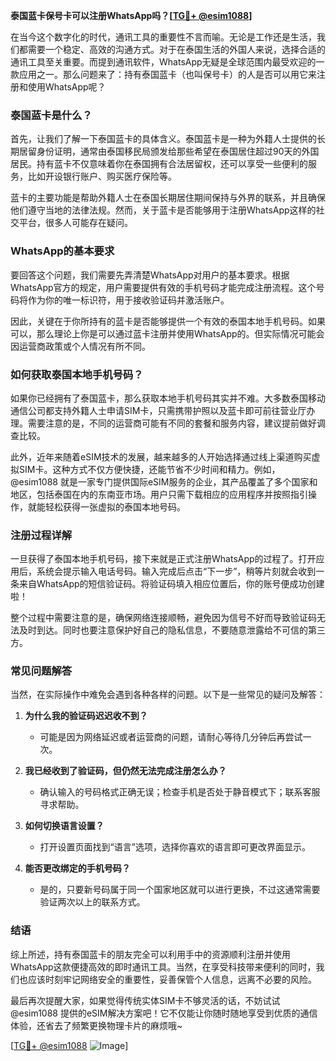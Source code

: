 **泰国蓝卡保号卡可以注册WhatsApp吗？[[TG💪+ @esim1088](https://t.me/s/esim1088)]**

在当今这个数字化的时代，通讯工具的重要性不言而喻。无论是工作还是生活，我们都需要一个稳定、高效的沟通方式。对于在泰国生活的外国人来说，选择合适的通讯工具至关重要。而提到通讯软件，WhatsApp无疑是全球范围内最受欢迎的一款应用之一。那么问题来了：持有泰国蓝卡（也叫保号卡）的人是否可以用它来注册和使用WhatsApp呢？

### 泰国蓝卡是什么？

首先，让我们了解一下泰国蓝卡的具体含义。泰国蓝卡是一种为外籍人士提供的长期居留身份证明，通常由泰国移民局颁发给那些希望在泰国居住超过90天的外国居民。持有蓝卡不仅意味着你在泰国拥有合法居留权，还可以享受一些便利的服务，比如开设银行账户、购买医疗保险等。

蓝卡的主要功能是帮助外籍人士在泰国长期居住期间保持与外界的联系，并且确保他们遵守当地的法律法规。然而，关于蓝卡是否能够用于注册WhatsApp这样的社交平台，很多人可能存在疑问。

### WhatsApp的基本要求

要回答这个问题，我们需要先弄清楚WhatsApp对用户的基本要求。根据WhatsApp官方的规定，用户需要提供有效的手机号码才能完成注册流程。这个号码将作为你的唯一标识符，用于接收验证码并激活账户。

因此，关键在于你所持有的蓝卡是否能够提供一个有效的泰国本地手机号码。如果可以，那么理论上你是可以通过蓝卡注册并使用WhatsApp的。但实际情况可能会因运营商政策或个人情况有所不同。

### 如何获取泰国本地手机号码？

如果你已经拥有了泰国蓝卡，那么获取本地手机号码其实并不难。大多数泰国移动通信公司都支持外籍人士申请SIM卡，只需携带护照以及蓝卡即可前往营业厅办理。需要注意的是，不同的运营商可能有不同的套餐和服务内容，建议提前做好调查比较。

此外，近年来随着eSIM技术的发展，越来越多的人开始选择通过线上渠道购买虚拟SIM卡。这种方式不仅方便快捷，还能节省不少时间和精力。例如，@esim1088 就是一家专门提供国际eSIM服务的企业，其产品覆盖了多个国家和地区，包括泰国在内的东南亚市场。用户只需下载相应的应用程序并按照指引操作，就能轻松获得一张虚拟的泰国本地号码。

### 注册过程详解

一旦获得了泰国本地手机号码，接下来就是正式注册WhatsApp的过程了。打开应用后，系统会提示输入电话号码。输入完成后点击“下一步”，稍等片刻就会收到一条来自WhatsApp的短信验证码。将验证码填入相应位置后，你的账号便成功创建啦！

整个过程中需要注意的是，确保网络连接顺畅，避免因为信号不好而导致验证码无法及时到达。同时也要注意保护好自己的隐私信息，不要随意泄露给不可信的第三方。

### 常见问题解答

当然，在实际操作中难免会遇到各种各样的问题。以下是一些常见的疑问及解答：

1. **为什么我的验证码迟迟收不到？**
   - 可能是因为网络延迟或者运营商的问题，请耐心等待几分钟后再尝试一次。
   
2. **我已经收到了验证码，但仍然无法完成注册怎么办？**
   - 确认输入的号码格式正确无误；检查手机是否处于静音模式下；联系客服寻求帮助。

3. **如何切换语言设置？**
   - 打开设置页面找到“语言”选项，选择你喜欢的语言即可更改界面显示。

4. **能否更改绑定的手机号码？**
   - 是的，只要新号码属于同一个国家地区就可以进行更换，不过这通常需要验证两次以上的联系方式。

### 结语

综上所述，持有泰国蓝卡的朋友完全可以利用手中的资源顺利注册并使用WhatsApp这款便捷高效的即时通讯工具。当然，在享受科技带来便利的同时，我们也应该时刻牢记网络安全的重要性，妥善保管个人信息，远离不必要的风险。

最后再次提醒大家，如果觉得传统实体SIM卡不够灵活的话，不妨试试@esim1088 提供的eSIM解决方案吧！它不仅能让你随时随地享受到优质的通信体验，还省去了频繁更换物理卡片的麻烦哦~

[[TG💪+ @esim1088](https://t.me/s/esim1088) ![Image](https://i.postimg.cc/4NQfJmqS/Snipaste-2025-05-13-00-14-12.png)]